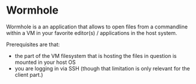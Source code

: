 Wormhole
=========

Wormhole is a an application that allows to open files from a commandline within a VM in your favorite editor(s) / applications in the host system.

Prerequisites are that:

* the part of the VM filesystem that is hosting the files in question is mounted in your host OS
* you are logging in via SSH (though that limitation is only relevant for the client part.)